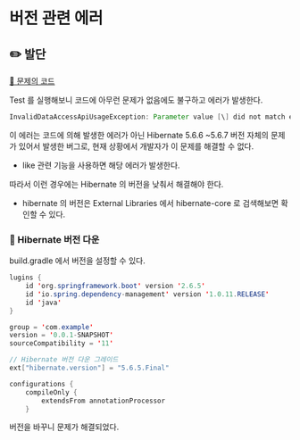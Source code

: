 # 버전 관련 에러

## ✏️ 발단

[🔗 문제의 코드](https://github.com/choideakook/TIL/blob/main/Spring/7%20DB%20접근%20활용/5%20Spring%20Data%20Jpa/230204%202Spring%20Data%20JPA%20적용.md)

Test 를 실행해보니 코드에 아무런 문제가 없음에도 불구하고 에러가 발생한다.

```java
InvalidDataAccessApiUsageException: Parameter value [\] did not match expected type [java.lang.String (n/a)];
```

이 에러는 코드에 의해 발생한 에러가 아닌 Hibernate  5.6.6 ~5.6.7 버전 자체의 문제가 있어서 발생한 버그로,
현재 상황에서 개발자가 이 문제를 해결할 수 없다.

- like 관련 기능을 사용하면 해당 에러가 발생한다.

따라서 이런 경우에는 Hibernate 의 버전을 낮춰서 해결해야 한다.

- hibernate 의 버전은 External Libraries 에서 hibernate-core 로 검색해보면 확인할 수 있다.

### 📍 Hibernate 버전 다운

build.gradle 에서 버전을 설정할 수 있다.

```java
lugins {
	id 'org.springframework.boot' version '2.6.5'
	id 'io.spring.dependency-management' version '1.0.11.RELEASE'
	id 'java'
}

group = 'com.example'
version = '0.0.1-SNAPSHOT'
sourceCompatibility = '11'

// Hibernate 버전 다운 그레이드
ext["hibernate.version"] = "5.6.5.Final"

configurations {
	compileOnly {
		extendsFrom annotationProcessor
	}
```

버전을 바꾸니 문제가 해결되었다.
